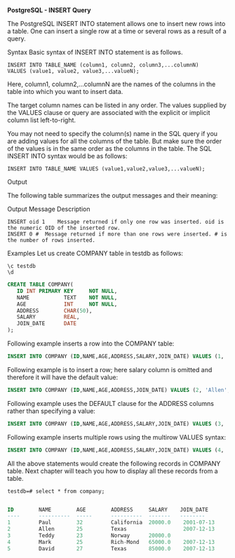 **PostgreSQL - INSERT Query**

The PostgreSQL INSERT INTO statement allows one to insert new rows into a table. One can insert a single row at a time or several rows as a result of a query.

Syntax
Basic syntax of INSERT INTO statement is as follows.
```
INSERT INTO TABLE_NAME (column1, column2, column3,...columnN)
VALUES (value1, value2, value3,...valueN);
```

Here, column1, column2,...columnN are the names of the columns in the table into which you want to insert data.

The target column names can be listed in any order. The values supplied by the VALUES clause or query are associated with the explicit or implicit column list left-to-right.

You may not need to specify the column(s) name in the SQL query if you are adding values for all the columns of the table. But make sure the order of the values is in the same order as the columns in the table. The SQL INSERT INTO syntax would be as follows:
```
INSERT INTO TABLE_NAME VALUES (value1,value2,value3,...valueN);
```

Output

The following table summarizes the output messages and their meaning:

Output Message	Description
```
INSERT oid 1	Message returned if only one row was inserted. oid is the numeric OID of the inserted row.
INSERT 0 #	Message returned if more than one rows were inserted. # is the number of rows inserted.
```

Examples
Let us create COMPANY table in testdb as follows:
```
\c testdb
\d
```

```sql
CREATE TABLE COMPANY(
   ID INT PRIMARY KEY     NOT NULL,
   NAME           TEXT    NOT NULL,
   AGE            INT     NOT NULL,
   ADDRESS        CHAR(50),
   SALARY         REAL,
   JOIN_DATE	  DATE
);
```

Following example inserts a row into the COMPANY table:
```sql
INSERT INTO COMPANY (ID,NAME,AGE,ADDRESS,SALARY,JOIN_DATE) VALUES (1, 'Paul', 32, 'California', 20000.00 ,'2001-07-13');
```

Following example is to insert a row; here salary column is omitted and therefore it will have the default value:
```sql
INSERT INTO COMPANY (ID,NAME,AGE,ADDRESS,JOIN_DATE) VALUES (2, 'Allen', 25, 'Texas', '2007-12-13');
```

Following example uses the DEFAULT clause for the ADDRESS columns rather than specifying a value:
```sql
INSERT INTO COMPANY (ID,NAME,AGE,ADDRESS,SALARY,JOIN_DATE) VALUES (3, 'Teddy', 23, 'Norway', 20000.00, DEFAULT );
```

Following example inserts multiple rows using the multirow VALUES syntax:
```sql
INSERT INTO COMPANY (ID,NAME,AGE,ADDRESS,SALARY,JOIN_DATE) VALUES (4, 'Mark', 25, 'Rich-Mond ', 65000.00, '2007-12-13' ), (5, 'David', 27, 'Texas', 85000.00 , '2007-12-13');
```

All the above statements would create the following records in COMPANY table. Next chapter will teach you how to display all these records from a table.
```
testdb=# select * from company;
```

```sql

ID        NAME        AGE        ADDRESS     SALARY	   JOIN_DATE
----      ----------  -----      ----------  -------   --------
1         Paul        32         California  20000.0    2001-07-13
2         Allen       25         Texas                  2007-12-13
3         Teddy       23         Norway      20000.0
4         Mark        25         Rich-Mond   65000.0    2007-12-13
5         David       27         Texas       85000.0    2007-12-13
```
